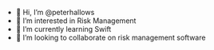 - 👋 Hi, I’m @peterhallows
- 👀 I’m interested in Risk Management
- 🌱 I’m currently learning Swift
- 💞️ I’m looking to collaborate on risk management software

<!---
peterhallows/peterhallows is a ✨ special ✨ repository because its `README.md` (this file) appears on your GitHub profile.
You can click the Preview link to take a look at your changes.
--->
